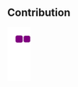 ## Contribution
![snake gif](https://github.com/hareram1/hareram1/blob/output/github-contribution-grid-snake.gif)
